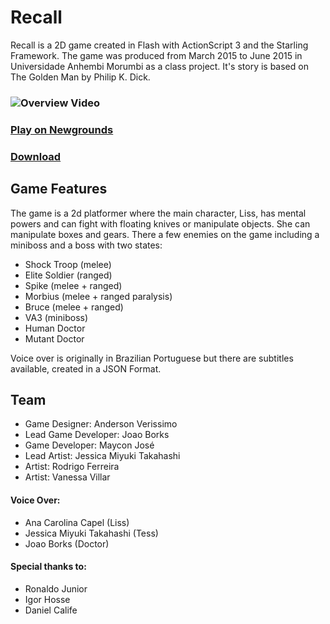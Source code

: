 # Recall
Recall is a 2D game created in Flash with ActionScript 3 and the Starling Framework. The game was produced from March 2015 to June 2015 in Universidade Anhembi Morumbi as a class project. It's story is based on The Golden Man by Philip K. Dick.

### ![Overview Video](https://youtu.be/rFTlMV1_2Jk)
### [Play on Newgrounds](http://www.newgrounds.com/portal/view/659650?updated=1)
### [Download](https://github.com/emperiumgs/recall/releases/download/1.0/recall_build.zip)

## Game Features
The game is a 2d platformer where the main character, Liss, has mental powers and can fight with floating knives or manipulate objects. She can manipulate boxes and gears. There a few enemies on the game including a miniboss and a boss with two states:
- Shock Troop (melee)
- Elite Soldier (ranged)
- Spike (melee + ranged)
- Morbius (melee + ranged paralysis)
- Bruce (melee + ranged)
- VA3 (miniboss)
- Human Doctor
- Mutant Doctor

Voice over is originally in Brazilian Portuguese but there are subtitles available, created in a JSON Format.

## Team
- Game Designer: Anderson Verissimo
- Lead Game Developer: Joao Borks
- Game Developer: Maycon José
- Lead Artist: Jessica Miyuki Takahashi
- Artist: Rodrigo Ferreira
- Artist: Vanessa Villar

#### Voice Over:
- Ana Carolina Capel (Liss)
- Jessica Miyuki Takahashi (Tess)
- Joao Borks (Doctor)

#### Special thanks to:
- Ronaldo Junior
- Igor Hosse
- Daniel Calife
